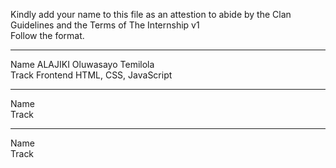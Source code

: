 
Kindly add your name to this file as an attestion to abide by the Clan Guidelines and the Terms of The Internship v1
<br/> Follow the format.<br/> 
___
Name ALAJIKI Oluwasayo Temilola<br/>
Track Frontend HTML, CSS, JavaScript
___
Name <br/>
Track
___
Name <br/>
Track
